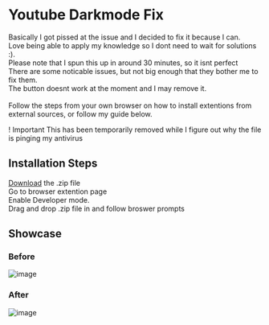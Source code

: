 # Youtube Darkmode Fix
Basically I got pissed at the issue and I decided to fix it because I can.
<br>
Love being able to apply my knowledge so I dont need to wait for solutions :).
<br>
Please note that I spun this up in around 30 minutes, so it isnt perfect
<br>
There are some noticable issues, but not big enough that they bother me to fix them.
<br>
The button doesnt work at the moment and I may remove it.
<br>
<br>
Follow the steps from your own browser on how to install extentions from external sources, or follow my guide below.

! Important
This has been temporarily removed while I figure out why the file is pinging my antivirus

## Installation Steps
[Download](https://github.com/conotoium/Youtube-Darkmode/raw/refs/heads/main/YoutubeDarkmode.zip) the .zip file
<br>
Go to browser extention page
<br>
Enable Developer mode.
<br>
Drag and drop .zip file in and follow broswer prompts


## Showcase
### Before
![image](https://github.com/user-attachments/assets/a08a72a3-16fc-4b95-9ba7-8aef85df5721)


### After

![image](https://github.com/user-attachments/assets/e2d08426-15cc-44db-8406-ba937296ec2e)

